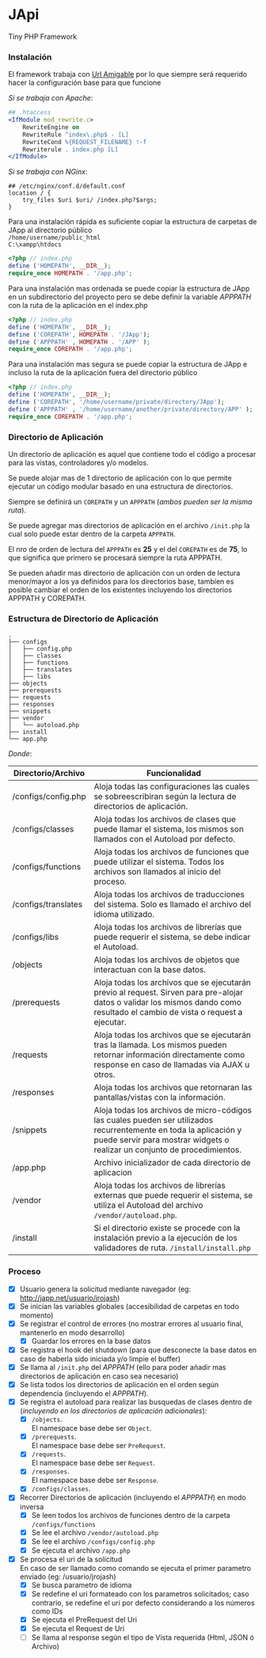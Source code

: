 # JApi

Tiny PHP Framework

### Instalación

El framework trabaja con [Url Amigable](https://es.wikipedia.org/wiki/URL_sem%C3%A1ntica) por lo que siempre será requerido hacer la configuración base para que funcione


*Si se trabaja con Apache*:
```apache
## .htaccess
<IfModule mod_rewrite.c>
    RewriteEngine on
    RewriteRule ^index\.php$ - [L]
    RewriteCond %{REQUEST_FILENAME} !-f
    Rewriterule . index.php [L]
</IfModule>
```

*Si se trabaja con NGinx*:
```nginx
## /etc/nginx/conf.d/default.conf
location / {
    try_files $uri $uri/ /index.php?$args;
}
```

Para una instalación rápida es suficiente copiar la estructura de carpetas de JApp al directorio público <br>
```/home/username/public_html```<br>
```C:\xampp\htdocs```<br>

```php
<?php // index.php
define ('HOMEPATH', __DIR__);
require_once HOMEPATH . '/app.php';
```

Para una instalación mas ordenada se puede copiar la estructura de JApp en un subdirectorio del proyecto pero se debe definir la variable *APPPATH* con la ruta de la aplicación en el index.php <br>
```php
<?php // index.php
define ('HOMEPATH', __DIR__);
define ('COREPATH', HOMEPATH . '/JApp');
define ('APPPATH' , HOMEPATH . '/APP' );
require_once COREPATH . '/app.php';
```

Para una instalación mas segura se puede copiar la estructura de JApp e incluso la ruta de la aplicación fuera del directorio público <br>
```php
<?php // index.php
define ('HOMEPATH', __DIR__);
define ('COREPATH', '/home/username/private/directory/JApp');
define ('APPPATH' , '/home/username/another/private/directory/APP' );
require_once COREPATH . '/app.php';
```



### Directorio de Aplicación

Un directorio de aplicación es aquel que contiene todo el código a procesar para las vistas, controladores y/o modelos.

Se puede alojar mas de 1 directorio de aplicación con lo que permite ejecutar un código modular basado en una estructura de directorios.

Siempre se definirá un ```COREPATH``` y un ```APPPATH``` (*ambos pueden ser la misma ruta*).

Se puede agregar mas directorios de aplicación en el archivo ```/init.php``` la cual solo puede estar dentro de la carpeta ```APPPATH```.

El nro de orden de lectura del ```APPPATH``` es **25** y el del ```COREPATH``` es de **75**, lo que significa que primero se procesará siempre la ruta APPPATH.

Se pueden añadir mas directorio de aplicación con un orden de lectura menor/mayor a los ya definidos para los directorios base, tambíen es posible cambiar el orden de los existentes incluyendo los directorios APPPATH y COREPATH.


### Estructura de Directorio de Aplicación

```
.
├── configs
│   ├── config.php
│   ├── classes
│   ├── functions
│   ├── translates
│   ├── libs
├── objects
├── prerequests
├── requests
├── responses
├── snippets
├── vendor
│   └── autoload.php
├── install
└── app.php
```

*Donde*:

Directorio/Archivo | Funcionalidad
---|---
/configs/config.php | Aloja todas las configuraciones las cuales se sobreescribiran según la lectura de directorios de aplicación.
/configs/classes | Aloja todas los archivos de clases que puede llamar el sistema, los mismos son llamados con el Autoload por defecto.
/configs/functions | Aloja todas los archivos de funciones que puede utilizar el sistema. Todos los archivos son llamados al inicio del proceso.
/configs/translates | Aloja todas los archivos de traducciones del sistema. Solo es llamado el archivo del idioma utilizado.
/configs/libs | Aloja todas los archivos de librerías que puede requerir el sistema, se debe indicar el Autoload.
/objects | Aloja todas los archivos de objetos que interactuan con la base datos.
/prerequests | Aloja todas los archivos que se ejecutarán previo al request. Sirven para pre-alojar datos o validar los mismos dando como resultado el cambio de vista o request a ejecutar.
/requests | Aloja todas los archivos que se ejecutarán tras la llamada. Los mismos pueden retornar información directamente como response en caso de llamadas via AJAX u otros.
/responses | Aloja todas los archivos que retornaran las pantallas/vistas con la información.
/snippets | Aloja todas los archivos de micro-códigos las cuales pueden ser utilizados recurrentemente en toda la aplicación y puede servir para mostrar widgets o realizar un conjunto de procedimientos.
/app.php | Archivo inicializador de cada directorio de aplicacion
/vendor | Aloja todas los archivos de librerías externas que puede requerir el sistema, se utiliza el Autoload del archivo ```/vendor/autoload.php```.
/install | Si el directorio existe se procede con la instalación previo a la ejecución de los validadores de ruta. ```/install/install.php```


### Proceso
- [x] Usuario genera la solicitud mediante navegador (eg: http://japp.net/usuario/jrojash)
- [x] Se inician las variables globales (accesibilidad de carpetas en todo momento)
- [x] Se registrar el control de errores (no mostrar errores al usuario final, mantenerlo en modo desarrollo)
    -  [x] Guardar los errores en la base datos
- [x] Se registra el hook del shutdown (para que desconecte la base datos en caso de haberla sido iniciada y/o limpie el buffer)
- [x] Se llama al ```/init.php``` del _APPPATH_ (ello para poder añadir mas directorios de aplicación en caso sea necesario)
- [x] Se lista todos los directorios de aplicación en el orden según dependencia (incluyendo el _APPPATH_).
- [x] Se registra el autoload para realizar las busquedas de clases dentro de <br>(_incluyendo en los directorios de aplicación adicionales_):
    - [x] ```/objects```.<br>El namespace base debe ser ```Object```.
    - [x] ```/prerequests```.<br>El namespace base debe ser ```PreRequest```.
    - [x] ```/requests```.<br>El namespace base debe ser ```Request```.
    - [x] ```/responses```.<br>El namespace base debe ser ```Response```.
    - [x] ```/configs/classes```.
- [x] Recorrer Directorios de aplicación (incluyendo el _APPPATH_) en modo inversa
    - [x] Se leen todos los archivos de funciones dentro de la carpeta ```/configs/functions```
    - [x] Se lee el archivo ```/vendor/autoload.php```
    - [x] Se lee el archivo ```/configs/config.php```
    - [x] Se ejecuta el archivo ```/app.php```
- [x] Se procesa el uri de la solicitud<br>En caso de ser llamado como comando se ejecuta el primer parametro enviado (eg: /usuario/jrojash)
    - [x] Se busca parametro de idioma
    - [x] Se redefine el uri formateado con los parametros solicitados; caso contrario, se redefine el uri por defecto considerando a los números como IDs 
    - [x] Se ejecuta el PreRequest del Uri
    - [x] Se ejecuta el Request de Uri
    - [ ] Se llama al response según el tipo de Vista requerida (Html, JSON ó Archivo)